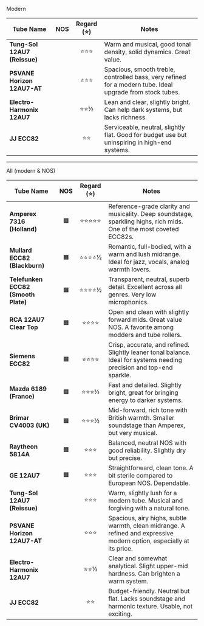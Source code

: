 Modern

| Tube Name                    | NOS | Regard (⭐) | Notes                                                                                                     |
| ---------------------------- | :-: | :--------: | --------------------------------------------------------------------------------------------------------- |
| **Tung-Sol 12AU7 (Reissue)** |     |     ⭐⭐⭐    | Warm and musical, good tonal density, solid dynamics. Great value.                                        |
| **PSVANE Horizon 12AU7-AT**  |     |     ⭐⭐⭐    | Spacious, smooth treble, controlled bass, very refined for a modern tube. Ideal upgrade from stock tubes. |
| **Electro-Harmonix 12AU7**   |     |     ⭐⭐½    | Lean and clear, slightly bright. Can help dark systems, but lacks richness.                               |
| **JJ ECC82**                 |     |     ⭐⭐     | Serviceable, neutral, slightly flat. Good for budget use but uninspiring in high-end systems.             |

---

All (modern & NOS)

| Tube Name                           | NOS | Regard (⭐) | Notes                                                                                                                 |
| ----------------------------------- | :-: | :--------: | --------------------------------------------------------------------------------------------------------------------- |
| **Amperex 7316 (Holland)**          |  🟧 |    ⭐⭐⭐⭐⭐   | Reference-grade clarity and musicality. Deep soundstage, sparkling highs, rich mids. One of the most coveted ECC82s.  |
| **Mullard ECC82 (Blackburn)**       |  🟧 |    ⭐⭐⭐⭐½   | Romantic, full-bodied, with a warm and lush midrange. Ideal for jazz, vocals, analog warmth lovers.                   |
| **Telefunken ECC82 (Smooth Plate)** |  🟧 |    ⭐⭐⭐⭐½   | Transparent, neutral, superb detail. Excellent across all genres. Very low microphonics.                              |
| **RCA 12AU7 Clear Top**             |  🟧 |    ⭐⭐⭐⭐    | Open and clean with slightly forward mids. Great value NOS. A favorite among modders and tube rollers.                |
| **Siemens ECC82**                   |  🟧 |    ⭐⭐⭐⭐    | Crisp, accurate, and refined. Slightly leaner tonal balance. Ideal for systems needing precision and top-end sparkle. |
| **Mazda 6189 (France)**             |  🟧 |    ⭐⭐⭐½    | Fast and detailed. Slightly bright, great for bringing energy to darker systems.                                      |
| **Brimar CV4003 (UK)**              |  🟧 |    ⭐⭐⭐½    | Mid-forward, rich tone with British warmth. Smaller soundstage than Amperex, but very musical.                        |
| **Raytheon 5814A**                  |  🟧 |     ⭐⭐⭐    | Balanced, neutral NOS with good reliability. Slightly dry but precise.                                                |
| **GE 12AU7**                        |  🟧 |     ⭐⭐⭐    | Straightforward, clean tone. A bit sterile compared to European NOS. Dependable.                                      |
| **Tung-Sol 12AU7 (Reissue)**        |     |     ⭐⭐⭐    | Warm, slightly lush for a modern tube. Musical and forgiving with a natural tone.                                     |
| **PSVANE Horizon 12AU7-AT**         |     |     ⭐⭐⭐    | Spacious, airy highs, subtle warmth, clean midrange. A refined and expressive modern option, especially at its price. |
| **Electro-Harmonix 12AU7**          |     |     ⭐⭐½    | Clear and somewhat analytical. Slight upper-mid hardness. Can brighten a warm system.                                 |
| **JJ ECC82**                        |     |     ⭐⭐     | Budget-friendly. Neutral but flat. Lacks soundstage and harmonic texture. Usable, not exciting.                       |
